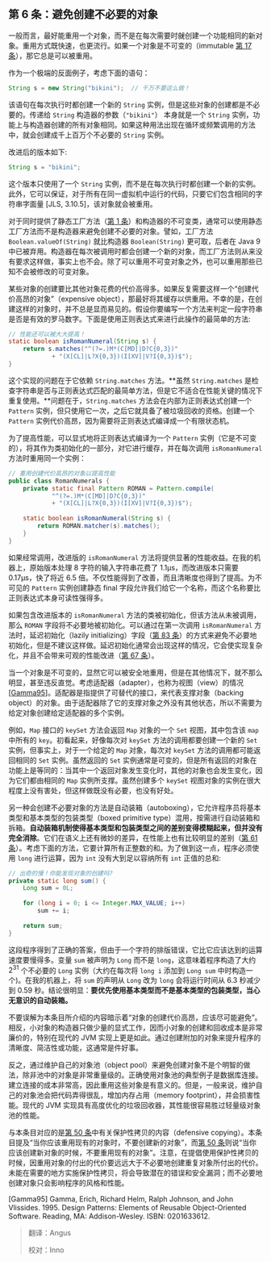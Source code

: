 ## 第 6 条：避免创建不必要的对象

一般而言，最好能重用一个对象，而不是在每次需要时~~就~~创建一个功能相同的新对象。重用方式既快速，也更流行。如果一个对象是不可变的（immutable [第 17 条][item17]），那它总是可以被重用。 

作为一个极端的反面例子，考虑下面的语句： 

```java
String s = new String("bikini");  // 千万不要这么做！
```

该语句在每次执行时都创建一个新的 `String` 实例，但是这些对象的创建都是不必要的。传递给 `String` 构造器的参数（`"bikini"`） 本身就是一个 `String` 实例，功能上与构造器创建的所有对象相同。如果这种用法出现在循环或频繁调用的方法中，就会创建成千上百万个不必要的 `String` 实例。 

改进后的版本如下: 

```java
String s = "bikini";
```

这个版本只使用了一个 `String` 实例，而不是在每次执行时都创建一个新的实例。此外，它可以保证，对于所有在同一虚拟机中运行的代码，只要它们包含相同的字符串字面量 [JLS, 3.10.5]，该对象就会被重用。 

对于同时提供了静态工厂方法（[第 1 条][item1]）和构造器的不可变类，通常可以使用静态工厂方法而不是构造器来避免创建不必要的对象。譬如，工厂方法 `Boolean.valueOf(String)` 就比构造器 `Boolean(String)` 更可取，后者在 Java 9 中已被弃用。构造器在每次被调用时都会创建一个新的对象，而工厂方法则从来没有要求这样做，事实上也不会。除了可以重用不可变对象之外，也可以重用那些已知不会被修改的可变对象。 

某些对象的创建要比其他对象花费的代价高得多。如果反复需要这样一个“创建代价高昂的对象”（expensive object），那最好将其缓存以供重用。不幸的是，在创建这样的对象时，并不总是显而易见的。假设你要编写一个方法来判定一段字符串是否是有效的罗马数字。下面是使用正则表达式来进行此操作的最简单的方法: 

```java
// 性能还可以被大大提高！
static boolean isRomanNumeral(String s) {
    return s.matches("^(?=.)M*(C[MD]|D?C{0,3})"
            + "(X[CL]|L?X{0,3})(I[XV]|V?I{0,3})$");
}
```

这个实现的问题在于它依赖 `String.matches` 方法。**虽然 `String.matches` 是检查字符串是否与正则表达式匹配的最简单方法，但是它不适合在性能关键的情况下重复使用。**问题在于，`String.matches` 方法会在内部为正则表达式创建一个 `Pattern` 实例，但只使用它一次，之后它就具备了被垃圾回收的资格。创建一个 `Pattern` 实例代价高昂，因为需要将正则表达式编译成一个有限状态机。 

为了提高性能，可以显式地将正则表达式编译为一个 `Pattern` 实例（它是不可变的），将其作为类初始化的一部分，对它进行缓存，并在每次调用 `isRomanNumeral` 方法时重用同一个实例：

```java
// 重用创建代价高昂的对象以提高性能
public class RomanNumerals {
    private static final Pattern ROMAN = Pattern.compile(
            "^(?=.)M*(C[MD]|D?C{0,3})"
            + "(X[CL]|L?X{0,3})(I[XV]|V?I{0,3})$");
    
    static boolean isRomanNumeral(String s) {
        return ROMAN.matcher(s).matches();
    }
}
```

如果经常调用，改进版的 `isRomanNumeral` 方法将提供显著的性能收益。在我的机器上，原始版本处理 8 字符的输入字符串花费了 1.1µs，而改进版本只需要 0.17µs，快了将近 6.5 倍。不仅性能得到了改善，而且清晰度也得到了提高。为不可见的 `Pattern` 实例创建静态 final 字段允许我们给它一个名称，而这个名称要比正则表达式本身可读性强得多。 

如果包含改进版本的 `isRomanNumeral` 方法的类被初始化，但该方法从未被调用，那么 `ROMAN` 字段将不必要地被初始化。可以通过在第一次调用 `isRomanNumeral` 方法时，延迟初始化（lazily initializing）字段（[第 83 条](item83)）的方式来避免不必要地初始化，但是不建议这样做。延迟初始化通常会出现这样的情况，它会使实现复杂化，并且不会带来可观的性能改进（[第 67 条](item67)）。 

当一个对象是不可变的，显然它可以被安全地重用，但是在其他情况下，就不那么明显，甚至违反直觉。考虑适配器（adapter），也称为视图（view）的情况 [[Gamma95](#Gamma95)]。适配器是指提供了可替代的接口，来代表支撑对象（backing object）的对象。由于适配器除了它的支撑对象之外没有其他状态，所以不需要为给定对象创建给定适配器的多个实例。 

例如，`Map` 接口的 `keySet` 方法会返回 `Map` 对象的一个 `Set` 视图，其中包含该 `map` 中所有的 `key`。初看起来，好像每次对 `keySet` 方法的调用都要创建一个新的 `Set` 实例，但事实上，对于一个给定的 `Map` 对象，每次对 `keySet` 方法的调用都可能返回相同的 `Set` 实例。虽然返回的 `Set` 实例通常是可变的，但是所有返回的对象在功能上是等同的：当其中一个返回对象发生变化时，其他的对象也会发生变化，因为它们都由相同的 `Map` 实例所支撑。虽然创建多个 `keySet` 视图对象的实例在很大程度上没有害处，但这样做既没有必要，也没有好处。

另一种会创建不必要对象的方法是自动装箱（autoboxing），它允许程序员将基本类型和基本类型的包装类型（boxed primitive type）混用，按需进行自动装箱和拆箱。**自动装箱机制使得基本类型和包装类型之间的差别变得模糊起来，但并没有完全消除**。它们在语义上还有微妙的差异，在性能上也有比较明显的差别（[第 61 条](item61)）。考虑下面的方法，它要计算所有正整数的和。为了做到这一点，程序必须使用 `long` 进行运算，因为 `int` 没有大到足以容纳所有 `int` 正值的总和: 

```java
// 出奇的慢！你能发现对象的创建吗?
private static long sum() {
    Long sum = 0L;
    
    for (long i = 0; i <= Integer.MAX_VALUE; i++)
        sum += i;
    
    return sum;
}
```

这段程序得到了正确的答案，但由于一个字符的排版错误，它比它应该达到的运算速度要慢得多。变量 `sum` 被声明为 `Long` 而不是 `long`，这意味着程序构造了大约 $2^{31}$ 个不必要的 `Long` 实例（大约在每次将 `long i` 添加到 `Long sum` 中时构造一个)。在我的机器上，将 `sum` 的声明从 `Long` 改为 `long` 会将运行时间从 6.3 秒减少到 0.59 秒。结论很明显：**要优先使用基本类型而不是基本类型的包装类型，当心无意识的自动装箱。**

不要误解为本条目所介绍的内容暗示着“对象的创建代价高昂，应该尽可能避免”。相反，小对象的构造器只做少量的显式工作，因而小对象的创建和回收成本是非常廉价的，特别在现代的 JVM 实现上更是如此。通过创建附加的对象来提升程序的清晰度、简洁性或功能，这通常是件好事。 

反之，通过维护自己的对象池（object pool）来避免创建对象不是个明智的做法，除非池中的对象是非常重量级的。正确使用对象池的典型例子是数据库连接。建立连接的成本非常高，因此重用这些对象是有意义的。但是，一般来说，维护自己的对象池会把代码弄得很乱，增加内存占用（memory footprint），并会损害性能。现代的 JVM 实现具有高度优化的垃圾回收器，其性能很容易胜过轻量级对象池的性能。

与本条目对应的是[第 50 条][item50]中有关保护性拷贝的内容（defensive copying）。本条目提及“当你应该重用现有的对象时，不要创建新的对象”，而[第 50 条][item50]则说“当你应该创建新对象的时候，不要重用现有的对象”。注意，在提倡使用保护性拷贝的时候，因重用对象的付出的代价要远远大于不必要地创建重复对象所付出的代价。未能在需要的地方实施保护性拷贝，将会导致潜在的错误和安全漏洞；而不必要地创建对象只会影响程序的风格和性能。 



<p id="Gamma95">[Gamma95] Gamma,	Erich,	Richard	Helm,	Ralph	Johnson,	and	John	Vlissides.	1995. Design	Patterns:	Elements	of	Reusable	Object-Oriented	Software.	Reading, MA:	Addison-Wesley.	ISBN:	0201633612. </p>



[item1]:	./第%201%20条：考虑用静态工厂方法代替构造器.md	"第 01条：考虑用静态工厂方法代替构造器.md"
[item17]:	url		"在未来填入第 17 条的 url，否则无法进行跳转"
[item50]:	url		"在未来填入第 50 条的 url，否则无法进行跳转"
[item61]:	url		"在未来填入第 61 条的 url，否则无法进行跳转"
[item67]:	url		"在未来填入第 67 条的 url，否则无法进行跳转"
[item83]:	url		"在未来填入第 83 条的 url，否则无法进行跳转"



> 翻译：Angus
>
> 校对：Inno